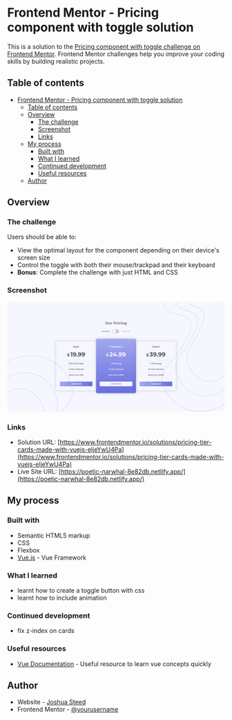 # Frontend Mentor - Pricing component with toggle solution

This is a solution to the [Pricing component with toggle challenge on Frontend Mentor](https://www.frontendmentor.io/challenges/pricing-component-with-toggle-8vPwRMIC). Frontend Mentor challenges help you improve your coding skills by building realistic projects. 

## Table of contents

- [Frontend Mentor - Pricing component with toggle solution](#frontend-mentor---pricing-component-with-toggle-solution)
  - [Table of contents](#table-of-contents)
  - [Overview](#overview)
    - [The challenge](#the-challenge)
    - [Screenshot](#screenshot)
    - [Links](#links)
  - [My process](#my-process)
    - [Built with](#built-with)
    - [What I learned](#what-i-learned)
    - [Continued development](#continued-development)
    - [Useful resources](#useful-resources)
  - [Author](#author)

## Overview

### The challenge

Users should be able to:

- View the optimal layout for the component depending on their device's screen size
- Control the toggle with both their mouse/trackpad and their keyboard
- **Bonus**: Complete the challenge with just HTML and CSS

### Screenshot

![](/src/assets/previwe.png)


### Links

- Solution URL: [https://www.frontendmentor.io/solutions/pricing-tier-cards-made-with-vuejs-eljeYwU4Pa](https://www.frontendmentor.io/solutions/pricing-tier-cards-made-with-vuejs-eljeYwU4Pa)
- Live Site URL: [https://poetic-narwhal-8e82db.netlify.app/](https://poetic-narwhal-8e82db.netlify.app/)

## My process

### Built with

- Semantic HTML5 markup
- CSS
- Flexbox
- [Vue.js](https://reactjs.org/) - Vue Framework

### What I learned

- learnt how to create a toggle button with css
- learnt how to include animation

### Continued development

- fix z-index on cards

### Useful resources

- [Vue Documentation](https://vuejs.org/guide/introduction.html) - Useful resource to learn vue concepts quickly

## Author

- Website - [Joshua Steed](https://www.joshuasteed.com)
- Frontend Mentor - [@yourusername](https://www.frontendmentor.io/profile/0xjoshva)

